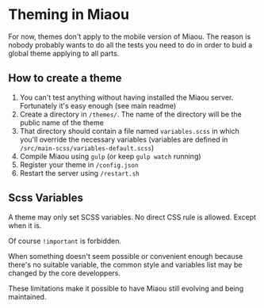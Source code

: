
# Theming in Miaou

For now, themes don't apply to the mobile version of Miaou. The reason is nobody probably wants to do all the tests you need to do in order to buid a global theme applying to all parts.

## How to create a theme

1. You can't test anything without having installed the Miaou server. Fortunately it's easy enough (see main readme) 
1. Create a directory in `/themes/`. The name of the directory will be the public name of the theme
1. That directory should contain a file named `variables.scss` in which you'll override the necessary variables (variables are defined in `/src/main-scss/variables-default.scss`)
1. Compile Miaou using `gulp` (or keep `gulp watch` running) 
1. Register your theme in `/config.json`
1. Restart the server using `/restart.sh`

## Scss Variables

A theme may only set SCSS variables. No direct CSS rule is allowed. Except when it is.

Of course `!important` is forbidden.

When something doesn't seem possible or convenient enough because there's no suitable variable, the common style and variables list may be changed by the core developpers.

These limitations make it possible to have Miaou still evolving and being maintained.

